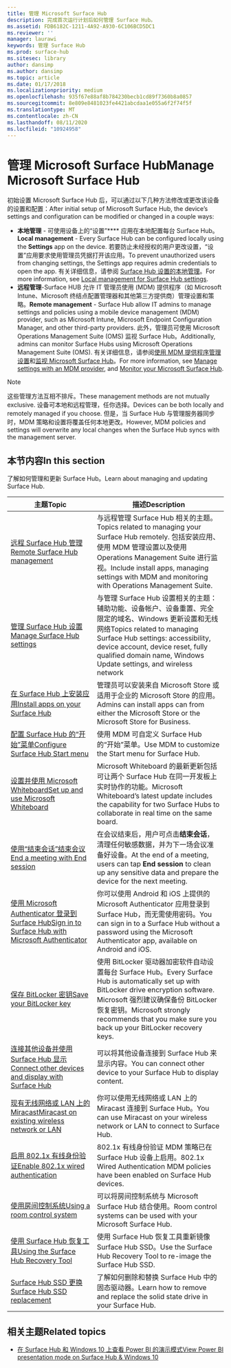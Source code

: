 ```yaml
---
title: 管理 Microsoft Surface Hub
description: 完成首次运行计划后如何管理 Surface Hub。
ms.assetid: FDB6182C-1211-4A92-A930-6C106BCD5DC1
ms.reviewer: ''
manager: laurawi
keywords: 管理 Surface Hub
ms.prod: surface-hub
ms.sitesec: library
author: dansimp
ms.author: dansimp
ms.topic: article
ms.date: 01/17/2018
ms.localizationpriority: medium
ms.openlocfilehash: 935f67e88af8b784230becb1cd89f7360b8a0857
ms.sourcegitcommit: 8e809e8481023fe4421abcdaa1e055a6f2f74f5f
ms.translationtype: MT
ms.contentlocale: zh-CN
ms.lasthandoff: 08/11/2020
ms.locfileid: "10924958"
---
```

# <span data-ttu-id="65af5-104">管理 Microsoft Surface Hub</span><span class="sxs-lookup"><span data-stu-id="65af5-104">Manage Microsoft Surface Hub</span></span>

<span data-ttu-id="65af5-105">初始设置 Microsoft Surface Hub 后，可以通过以下几种方法修改或更改该设备的设置和配置：</span><span class="sxs-lookup"><span data-stu-id="65af5-105">After initial setup of Microsoft Surface Hub, the device’s settings and configuration can be modified or changed in a couple ways:</span></span>

- <span data-ttu-id="65af5-106">**本地管理** - 可使用设备上的“设置”\*\*\*\* 应用在本地配置每台 Surface Hub。</span><span class="sxs-lookup"><span data-stu-id="65af5-106">**Local management** - Every Surface Hub can be configured locally using the **Settings** app on the device.</span></span> <span data-ttu-id="65af5-107">若要防止未经授权的用户更改设置，“设置”应用要求使用管理员凭据打开该应用。</span><span class="sxs-lookup"><span data-stu-id="65af5-107">To prevent unauthorized users from changing settings, the Settings app requires admin credentials to open the app.</span></span> <span data-ttu-id="65af5-108">有关详细信息，请参阅 [Surface Hub 设置的本地管理](local-management-surface-hub-settings.md)。</span><span class="sxs-lookup"><span data-stu-id="65af5-108">For more information, see [Local management for Surface Hub settings](local-management-surface-hub-settings.md).</span></span>
- <span data-ttu-id="65af5-109">**远程管理**-Surface HUB 允许 IT 管理员使用 (MDM) 提供程序（如 Microsoft Intune、Microsoft 终结点配置管理器和其他第三方提供商）管理设置和策略。</span><span class="sxs-lookup"><span data-stu-id="65af5-109">**Remote management** - Surface Hub allow IT admins to manage settings and policies using a mobile device management (MDM) provider, such as Microsoft Intune, Microsoft Endpoint Configuration Manager, and other third-party providers.</span></span> <span data-ttu-id="65af5-110">此外，管理员可使用 Microsoft Operations Management Suite (OMS) 监视 Surface Hub。</span><span class="sxs-lookup"><span data-stu-id="65af5-110">Additionally, admins can monitor Surface Hubs using Microsoft Operations Management Suite (OMS).</span></span> <span data-ttu-id="65af5-111">有关详细信息，请参阅[使用 MDM 提供程序管理设置](manage-settings-with-mdm-for-surface-hub.md)和[监视 Microsoft Surface Hub](monitor-surface-hub.md)。</span><span class="sxs-lookup"><span data-stu-id="65af5-111">For more information, see [Manage settings with an MDM provider](manage-settings-with-mdm-for-surface-hub.md), and [Monitor your Microsoft Surface Hub](monitor-surface-hub.md).</span></span> 

> [!NOTE]
> <span data-ttu-id="65af5-112">这些管理方法互相不排斥。</span><span class="sxs-lookup"><span data-stu-id="65af5-112">These management methods are not mutually exclusive.</span></span> <span data-ttu-id="65af5-113">设备可本地和远程管理，任你选择。</span><span class="sxs-lookup"><span data-stu-id="65af5-113">Devices can be both locally and remotely managed if you choose.</span></span> <span data-ttu-id="65af5-114">但是，当 Surface Hub 与管理服务器同步时，MDM 策略和设置将覆盖任何本地更改。</span><span class="sxs-lookup"><span data-stu-id="65af5-114">However, MDM policies and settings will overwrite any local changes when the Surface Hub syncs with the management server.</span></span> 

## <span data-ttu-id="65af5-115">本节内容</span><span class="sxs-lookup"><span data-stu-id="65af5-115">In this section</span></span>

<span data-ttu-id="65af5-116">了解如何管理和更新 Surface Hub。</span><span class="sxs-lookup"><span data-stu-id="65af5-116">Learn about managing and updating Surface Hub.</span></span>

| <span data-ttu-id="65af5-117">主题</span><span class="sxs-lookup"><span data-stu-id="65af5-117">Topic</span></span> | <span data-ttu-id="65af5-118">描述</span><span class="sxs-lookup"><span data-stu-id="65af5-118">Description</span></span> |
| ----- | ----------- |
| [<span data-ttu-id="65af5-119">远程 Surface Hub 管理</span><span class="sxs-lookup"><span data-stu-id="65af5-119">Remote Surface Hub management</span></span>](remote-surface-hub-management.md) |<span data-ttu-id="65af5-120">与远程管理 Surface Hub 相关的主题。</span><span class="sxs-lookup"><span data-stu-id="65af5-120">Topics related to managing your Surface Hub remotely.</span></span> <span data-ttu-id="65af5-121">包括安装应用、使用 MDM 管理设置以及使用 Operations Management Suite 进行监视。</span><span class="sxs-lookup"><span data-stu-id="65af5-121">Include install apps, managing settings with MDM and monitoring with Operations Management Suite.</span></span> |
| [<span data-ttu-id="65af5-122">管理 Surface Hub 设置</span><span class="sxs-lookup"><span data-stu-id="65af5-122">Manage Surface Hub settings</span></span>](manage-surface-hub-settings.md) |<span data-ttu-id="65af5-123">与管理 Surface Hub 设置相关的主题：辅助功能、设备帐户、设备重置、完全限定的域名、Windows 更新设置和无线网络</span><span class="sxs-lookup"><span data-stu-id="65af5-123">Topics related to managing Surface Hub settings: accessibility, device account, device reset, fully qualified domain name, Windows Update settings, and wireless network</span></span> |
| [<span data-ttu-id="65af5-124">在 Surface Hub 上安装应用</span><span class="sxs-lookup"><span data-stu-id="65af5-124">Install apps on your Surface Hub</span></span>]( https://technet.microsoft.com/itpro/surface-hub/install-apps-on-surface-hub) | <span data-ttu-id="65af5-125">管理员可以安装来自 Microsoft Store 或适用于企业的 Microsoft Store 的应用。</span><span class="sxs-lookup"><span data-stu-id="65af5-125">Admins can install apps can from either the Microsoft Store or the Microsoft Store for Business.</span></span>|
[<span data-ttu-id="65af5-126">配置 Surface Hub 的“开始”菜单</span><span class="sxs-lookup"><span data-stu-id="65af5-126">Configure Surface Hub Start menu</span></span>](surface-hub-start-menu.md) | <span data-ttu-id="65af5-127">使用 MDM 可自定义 Surface Hub 的“开始”菜单。</span><span class="sxs-lookup"><span data-stu-id="65af5-127">Use MDM to customize the Start menu for Surface Hub.</span></span>
| [<span data-ttu-id="65af5-128">设置并使用 Microsoft Whiteboard</span><span class="sxs-lookup"><span data-stu-id="65af5-128">Set up and use Microsoft Whiteboard</span></span>](whiteboard-collaboration.md)  | <span data-ttu-id="65af5-129">Microsoft Whiteboard 的最新更新包括可让两个 Surface Hub 在同一开发板上实时协作的功能。</span><span class="sxs-lookup"><span data-stu-id="65af5-129">Microsoft Whiteboard’s latest update includes the capability for two Surface Hubs to collaborate in real time on the same board.</span></span>   |
| [<span data-ttu-id="65af5-130">使用“结束会话”结束会议</span><span class="sxs-lookup"><span data-stu-id="65af5-130">End a meeting with End session</span></span>](https://technet.microsoft.com/itpro/surface-hub/finishing-your-surface-hub-meeting) | <span data-ttu-id="65af5-131">在会议结束后，用户可点击**结束会话**，清理任何敏感数据，并为下一场会议准备好设备。</span><span class="sxs-lookup"><span data-stu-id="65af5-131">At the end of a meeting, users can tap **End session** to clean up any sensitive data and prepare the device for the next meeting.</span></span>|
| [<span data-ttu-id="65af5-132">使用 Microsoft Authenticator 登录到 Surface Hub</span><span class="sxs-lookup"><span data-stu-id="65af5-132">Sign in to Surface Hub with Microsoft Authenticator</span></span>](surface-hub-authenticator-app.md) | <span data-ttu-id="65af5-133">你可以使用 Android 和 iOS 上提供的 Microsoft Authenticator 应用登录到 Surface Hub，而无需使用密码。</span><span class="sxs-lookup"><span data-stu-id="65af5-133">You can sign in to a Surface Hub without a password using the Microsoft Authenticator app, available on Android and iOS.</span></span>   |
| [<span data-ttu-id="65af5-134">保存 BitLocker 密钥</span><span class="sxs-lookup"><span data-stu-id="65af5-134">Save your BitLocker key</span></span>](https://technet.microsoft.com/itpro/surface-hub/save-bitlocker-key-surface-hub) | <span data-ttu-id="65af5-135">使用 BitLocker 驱动器加密软件自动设置每台 Surface Hub。</span><span class="sxs-lookup"><span data-stu-id="65af5-135">Every Surface Hub is automatically set up with BitLocker drive encryption software.</span></span> <span data-ttu-id="65af5-136">Microsoft 强烈建议确保备份 BitLocker 恢复密钥。</span><span class="sxs-lookup"><span data-stu-id="65af5-136">Microsoft strongly recommends that you make sure you back up your BitLocker recovery keys.</span></span>|
| [<span data-ttu-id="65af5-137">连接其他设备并使用 Surface Hub 显示</span><span class="sxs-lookup"><span data-stu-id="65af5-137">Connect other devices and display with Surface Hub</span></span>](https://technet.microsoft.com/itpro/surface-hub/connect-and-display-with-surface-hub) | <span data-ttu-id="65af5-138">可以将其他设备连接到 Surface Hub 来显示内容。</span><span class="sxs-lookup"><span data-stu-id="65af5-138">You can connect other device to your Surface Hub to display content.</span></span>|
| [<span data-ttu-id="65af5-139">现有无线网络或 LAN 上的 Miracast</span><span class="sxs-lookup"><span data-stu-id="65af5-139">Miracast on existing wireless network or LAN</span></span>](miracast-over-infrastructure.md) | <span data-ttu-id="65af5-140">你可以使用无线网络或 LAN 上的 Miracast 连接到 Surface Hub。</span><span class="sxs-lookup"><span data-stu-id="65af5-140">You can use Miracast on your wireless network or LAN to connect to Surface Hub.</span></span> |
 [<span data-ttu-id="65af5-141">启用 802.1x 有线身份验证</span><span class="sxs-lookup"><span data-stu-id="65af5-141">Enable 802.1x wired authentication</span></span>](enable-8021x-wired-authentication.md) | <span data-ttu-id="65af5-142">802.1x 有线身份验证 MDM 策略已在 Surface Hub 设备上启用。</span><span class="sxs-lookup"><span data-stu-id="65af5-142">802.1x Wired Authentication MDM policies have been enabled on Surface Hub devices.</span></span> 
| [<span data-ttu-id="65af5-143">使用房间控制系统</span><span class="sxs-lookup"><span data-stu-id="65af5-143">Using a room control system</span></span>](https://technet.microsoft.com/itpro/surface-hub/use-room-control-system-with-surface-hub) | <span data-ttu-id="65af5-144">可以将房间控制系统与 Microsoft Surface Hub 结合使用。</span><span class="sxs-lookup"><span data-stu-id="65af5-144">Room control systems can be used with your Microsoft Surface Hub.</span></span>|
[<span data-ttu-id="65af5-145">使用 Surface Hub 恢复工具</span><span class="sxs-lookup"><span data-stu-id="65af5-145">Using the Surface Hub Recovery Tool</span></span>](surface-hub-recovery-tool.md) | <span data-ttu-id="65af5-146">使用 Surface Hub 恢复工具重新镜像 Surface Hub SSD。</span><span class="sxs-lookup"><span data-stu-id="65af5-146">Use the Surface Hub Recovery Tool to re-image the Surface Hub SSD.</span></span>
[<span data-ttu-id="65af5-147">Surface Hub SSD 更换</span><span class="sxs-lookup"><span data-stu-id="65af5-147">Surface Hub SSD replacement</span></span>](surface-hub-ssd-replacement.md) | <span data-ttu-id="65af5-148">了解如何删除和替换 Surface Hub 中的固态驱动器。</span><span class="sxs-lookup"><span data-stu-id="65af5-148">Learn how to remove and replace the solid state drive in your Surface Hub.</span></span>

## <span data-ttu-id="65af5-149">相关主题</span><span class="sxs-lookup"><span data-stu-id="65af5-149">Related topics</span></span>

- [<span data-ttu-id="65af5-150">在 Surface Hub 和 Windows 10 上查看 Power BI 的演示模式</span><span class="sxs-lookup"><span data-stu-id="65af5-150">View Power BI presentation mode on Surface Hub & Windows 10</span></span>](https://powerbi.microsoft.com/documentation/powerbi-mobile-win10-app-presentation-mode/)
